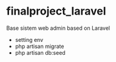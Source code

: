 # finalproject_laravel
Base sistem web admin based on Laravel
- setting env
- php artisan migrate
- php artisan db:seed